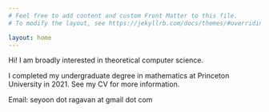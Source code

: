 ```yaml
---
# Feel free to add content and custom Front Matter to this file.
# To modify the layout, see https://jekyllrb.com/docs/themes/#overriding-theme-defaults

layout: home
---
```


Hi! I am broadly interested in theoretical computer science.

I completed my undergraduate degree in mathematics at Princeton University in 2021. See my CV for more information.

Email: seyoon dot ragavan at gmail dot com